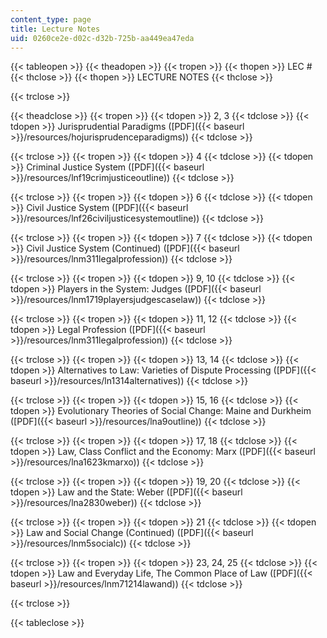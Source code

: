 ```yaml
---
content_type: page
title: Lecture Notes
uid: 0260ce2e-d02c-d32b-725b-aa449ea47eda
---
```


{{< tableopen >}}
{{< theadopen >}}
{{< tropen >}}
{{< thopen >}}
LEC #
{{< thclose >}}
{{< thopen >}}
LECTURE NOTES
{{< thclose >}}

{{< trclose >}}

{{< theadclose >}}
{{< tropen >}}
{{< tdopen >}}
2, 3
{{< tdclose >}}
{{< tdopen >}}
Jurisprudential Paradigms ([PDF]({{< baseurl >}}/resources/hojurisprudenceparadigms))
{{< tdclose >}}

{{< trclose >}}
{{< tropen >}}
{{< tdopen >}}
4
{{< tdclose >}}
{{< tdopen >}}
Criminal Justice System ([PDF]({{< baseurl >}}/resources/lnf19crimjusticeoutline))
{{< tdclose >}}

{{< trclose >}}
{{< tropen >}}
{{< tdopen >}}
6
{{< tdclose >}}
{{< tdopen >}}
Civil Justice System ([PDF]({{< baseurl >}}/resources/lnf26civiljusticesystemoutline))
{{< tdclose >}}

{{< trclose >}}
{{< tropen >}}
{{< tdopen >}}
7
{{< tdclose >}}
{{< tdopen >}}
Civil Justice System (Continued) ([PDF]({{< baseurl >}}/resources/lnm311legalprofession))
{{< tdclose >}}

{{< trclose >}}
{{< tropen >}}
{{< tdopen >}}
9, 10
{{< tdclose >}}
{{< tdopen >}}
Players in the System: Judges ([PDF]({{< baseurl >}}/resources/lnm1719playersjudgescaselaw))
{{< tdclose >}}

{{< trclose >}}
{{< tropen >}}
{{< tdopen >}}
11, 12
{{< tdclose >}}
{{< tdopen >}}
Legal Profession ([PDF]({{< baseurl >}}/resources/lnm311legalprofession))
{{< tdclose >}}

{{< trclose >}}
{{< tropen >}}
{{< tdopen >}}
13, 14
{{< tdclose >}}
{{< tdopen >}}
Alternatives to Law: Varieties of Dispute Processing ([PDF]({{< baseurl >}}/resources/ln1314alternatives))
{{< tdclose >}}

{{< trclose >}}
{{< tropen >}}
{{< tdopen >}}
15, 16
{{< tdclose >}}
{{< tdopen >}}
Evolutionary Theories of Social Change: Maine and Durkheim ([PDF]({{< baseurl >}}/resources/lna9outline))
{{< tdclose >}}

{{< trclose >}}
{{< tropen >}}
{{< tdopen >}}
17, 18
{{< tdclose >}}
{{< tdopen >}}
Law, Class Conflict and the Economy: Marx ([PDF]({{< baseurl >}}/resources/lna1623kmarxo))
{{< tdclose >}}

{{< trclose >}}
{{< tropen >}}
{{< tdopen >}}
19, 20
{{< tdclose >}}
{{< tdopen >}}
Law and the State: Weber ([PDF]({{< baseurl >}}/resources/lna2830weber))
{{< tdclose >}}

{{< trclose >}}
{{< tropen >}}
{{< tdopen >}}
21
{{< tdclose >}}
{{< tdopen >}}
Law and Social Change (Continued) ([PDF]({{< baseurl >}}/resources/lnm5socialc))
{{< tdclose >}}

{{< trclose >}}
{{< tropen >}}
{{< tdopen >}}
23, 24, 25
{{< tdclose >}}
{{< tdopen >}}
Law and Everyday Life, The Common Place of Law ([PDF]({{< baseurl >}}/resources/lnm71214lawand))
{{< tdclose >}}

{{< trclose >}}

{{< tableclose >}}